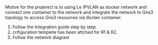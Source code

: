 Motive for the projerect is to using Le IPVLAN as docker network and connect one container to the 
network and integrate the network to Gns3 topology to access Gns3 resources via docker container.

1. Follow the Integration guide step by step.
2. cnfiguration templete has been attched for R1 & R2.
3. Follow the network diagram 
